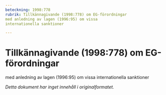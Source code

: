 ```yaml
---
beteckning: 1998:778
rubrik: Tillkännagivande (1998:778) om EG-förordningar
med anledning av lagen (1996:95) om vissa 
internationella sanktioner

---
```

# Tillkännagivande (1998:778) om EG-förordningar
med anledning av lagen (1996:95) om vissa 
internationella sanktioner

*Detta dokument har inget innehåll i originalformatet.*